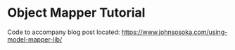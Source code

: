 # Object Mapper Tutorial

Code to accompany blog post located: https://www.johnsosoka.com/using-model-mapper-lib/

